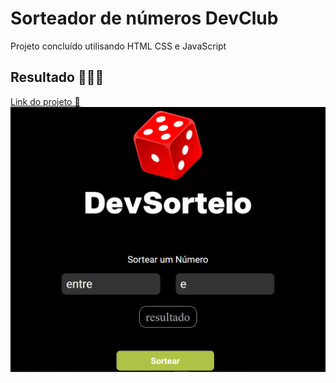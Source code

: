 <h1>
  Sorteador de números DevClub
</h1>
<p> Projeto concluído  utilisando  HTML CSS e JavaScript </p>
<h2>
  Resultado 🚀🚀🚀
</h2>
<a target="_blank" href=https://rafaelpdc.github.io/sorteador-de-numeros/>Link do projeto 🔗</a>
<img src= https://github.com/rafaelpdc/sorteador-de-numeros/blob/main/assets/dev-sorteio-img.PNG>
